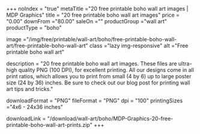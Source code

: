 +++
noIndex = "true"
metaTitle ="20 free printable boho wall art images | MDP Graphics"
title = "20 free printable boho wall art images"
price = "0.00"
downFrom ="80.00"
saleOn =""
productGroup ="wall art"
productType = "boho"

image ="/img/free/printable/wall-art/boho/free-printable-boho-wall-art/free-printable-boho-wall-art"
class ="lazy img-responsive"
alt ="Free printable boho wall art"


description = "20 free printable boho wall art images. These files are ultra-high quality PNG (100 DPI), for excellent printing. All our designs come in all print ratios, which allows you to print from small (4 by 6) up to large poster size (24 by 36) inches. Be sure to check out our blog post for printing wall art tips and tricks."

downloadFormat = "PNG"
fileFormat = "PNG"
dpi = "100"
printingSizes ="4x6 - 24x36 inches"

downloadLink = "/download/wall-art/boho/MDP-Graphics-20-free-printable-boho-wall-art-prints.zip"
+++

